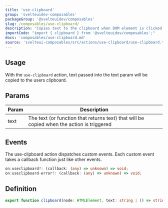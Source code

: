 ```yaml
---
title: 'use-clipboard'
group: 'svelteuidev-composables'
packageGroup: '@svelteuidev/composables'
slug: /composables/use-clipboard/
description: 'Copies text to the clipboard when DOM element is clicked'
importCode: "import { clipboard } from '@svelteuidev/composables';"
docs: 'composables/use-clipboard.md'
source: 'svelteui-composables/src/actions/use-clipboard/use-clipboard.ts'
---
```


<script lang='ts'>
    import { Demo, ComposableDemos } from '@svelteuidev/demos';
</script>

## Usage

With the `use-clipboard` action, text passed into the text param will be copied to the users clipboard.

<Demo demo={ComposableDemos.useClipboardDemo.usage} />

## Params

| Param | Description                                                                               |
| ----- | ----------------------------------------------------------------------------------------- |
| text  | The text (or function that returns text) that will be copied when the action is triggered |

## Events

The use-clipboard action dispatches custom events. Each custom event takes a callback function just like other events.

```ts
on:useclipboard?: (callback: (any) => unknown) => void;
on:useclipboard-error?: (callback: (any) => unknown) => void;
```

## Definition

```ts
export function clipboard(node: HTMLElement, text: string | () => string): ReturnType<Action>;
```
